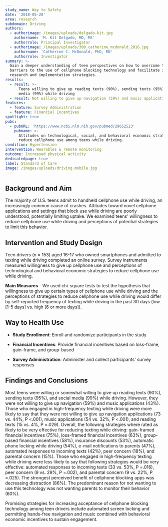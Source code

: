 ```yaml
---
study_name: Way to Safety
date: '2018-05-28'
area: research
subdomain: Driving
authors:
  - authorimage: /images/uploads/delgado-kit.jpg
    authorname: 'M. Kit Delgado, MD, MS'
    authorrole: Principal Investigator
  - authorimage: /images/uploads/300_catherine_mcdonald_2016.jpg
    authorname: 'Catherine C. McDonald, PhD, RN'
    authorrole: Investigator
summary: >-
  Gain a deeper understanding of teen perspectives on how to overcome the
  barriers to the use of cellphone blocking technology and facilitate improved
  research and implementation strategies.
results:
  - result: >-
      Teens willing to give up reading texts (90%), sending texts (95%), social
      media (99%) while driving
  - result: Not willing to give up navigation (59%) and music applications (43%)
features:
  - feature: Survey Administration
  - feature: Financial Incentives
spotlight: true
pubs:
  - pubURL: 'https://www.ncbi.nlm.nih.gov/pubmed/29652523'
    pubname: >-
      Attitudes on technological, social, and behavioral economic strategies to
      reduce cellphone use among teens while driving.
condition: Hypertension
intervention: Wearables & remote monitoring
outcome: Increased physical activity
dedicatedpage: true
label: Standard of Care 
image: /images/uploads/driving.mobile.jpg
---
```

## Background and Aim
The majority of U.S. teens admit to handheld cellphone use while driving, an increasingly common cause of crashes. Attitudes toward novel cellphone applications and settings that block use while driving are poorly understood, potentially limiting uptake. We examined teens' willingness to reduce cellphone use while driving and perceptions of potential strategies to limit this behavior.

## Intervention and Study Design
Teen drivers (n = 153) aged 16-17 who owned smartphones and admitted to texting while driving completed an online survey. Survey instruments measured willingness to give up cellphone use and perceptions of technological and behavioral economic strategies to reduce cellphone use while driving. 

**Main Measures** - We used chi-square tests to test the hypothesis that willingness to give up certain types of cellphone use while driving and the perceptions of strategies to reduce cellphone use while driving would differ by self-reported frequency of texting while driving in the past 30 days (low [1-5 days] vs. high [6 or more days]).

## Way to Health Use

- **Study Enrollment**: Enroll and randomize participants in the study

- **Financial Incentives**: Provide financial incentives based on loss-frame, gain-frame, and group-based

- **Survey Administration**: Administer and collect participants' survey responses

## Findings and Conclusions
Most teens were willing or somewhat willing to give up reading texts (90%), sending texts (95%), and social media (99%) while driving. However, they were not willing to give up navigation (59%) and music applications (43%). Those who engaged in high-frequency texting while driving were more likely to say that they were not willing to give up navigation applications (73 vs. 44%, P <.001), music applications (54 vs. 32%, P <.001), and reading texts (15 vs. 4%, P =.029). Overall, the following strategies where rated as likely to be very effective for reducing texting while driving: gain-framed financial incentives (75%), loss-framed financial incentives (63%), group-based financial incentives (58%), insurance discounts (53%), automatic phone locking while driving (54%), e-mail notifications to parents (47%), automated responses to incoming texts (42%), peer concern (18%), and parental concern (15%). Those who engaged in high-frequency texting while driving were less likely to say that following strategies would be very effective: automated responses to incoming texts (33 vs. 53%, P =.016), peer concern (9 vs. 29%, P =.002), and parental concern (9 vs. 22%, P =.025). The strongest perceived benefit of cellphone blocking apps was decreasing distraction (86%). The predominant reason for not wanting to use this technology was not wanting parents to monitor their behavior (60%).

Promising strategies for increasing acceptance of cellphone blocking technology among teen drivers include automated screen locking and permitting hands-free navigation and music combined with behavioral economic incentives to sustain engagement.

